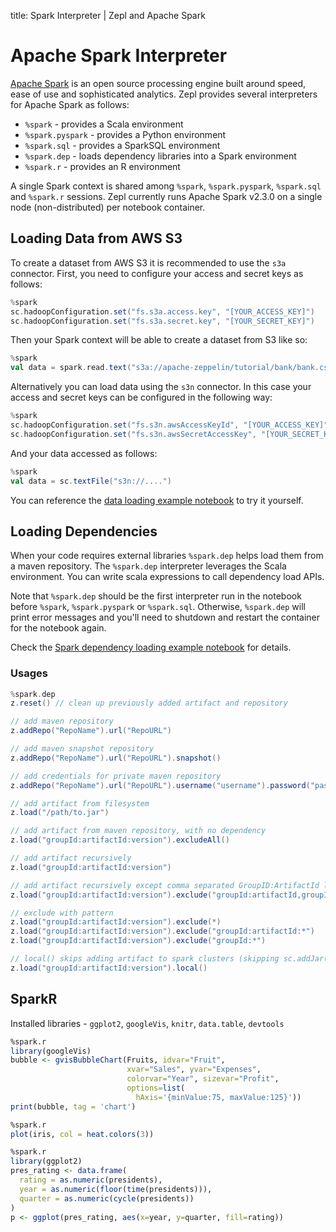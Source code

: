 title: Spark Interpreter | Zepl and Apache Spark
# Apache Spark Interpreter

[Apache Spark](https://spark.apache.org) is an open source processing engine built around speed, ease of use and sophisticated analytics. Zepl provides several interpreters for Apache Spark as follows:

 * `%spark` - provides a Scala environment
 * `%spark.pyspark` - provides a Python environment
 * `%spark.sql` - provides a SparkSQL environment
 * `%spark.dep` - loads dependency libraries into a Spark environment
 * `%spark.r` - provides an R environment

A single Spark context is shared among `%spark`, `%spark.pyspark`, `%spark.sql` and `%spark.r` sessions. Zepl currently runs Apache Spark v2.3.0 on a single node (non-distributed) per notebook container.

## Loading Data from AWS S3

To create a dataset from AWS S3 it is recommended to use the `s3a` connector. First, you need to configure your access and secret keys as follows:

```scala
%spark
sc.hadoopConfiguration.set("fs.s3a.access.key", "[YOUR_ACCESS_KEY]")
sc.hadoopConfiguration.set("fs.s3a.secret.key", "[YOUR_SECRET_KEY]")
```

Then your Spark context will be able to create a dataset from S3 like so:

```scala
%spark
val data = spark.read.text("s3a://apache-zeppelin/tutorial/bank/bank.csv")
```

Alternatively you can load data using the `s3n` connector. In this case your access and secret keys can be configured in the following way:

```scala
%spark
sc.hadoopConfiguration.set("fs.s3n.awsAccessKeyId", "[YOUR_ACCESS_KEY]")
sc.hadoopConfiguration.set("fs.s3n.awsSecretAccessKey", "[YOUR_SECRET_KEY]")
```

And your data accessed as follows:

```scala
%spark
val data = sc.textFile("s3n://....")
```

You can reference the [data loading example notebook](https://www.Zepl.com/viewer/notebooks/bm90ZTovL21vb24vY2RjMzQ1NTljOTkzNDNhMTk4NGE0ZWUzNjU1NjgxZWQvbm90ZS5qc29u) to try it yourself.

## Loading Dependencies

When your code requires external libraries `%spark.dep` helps load them from a maven repository. The `%spark.dep` interpreter leverages the Scala environment. You can write scala expressions to call dependency load APIs.

Note that `%spark.dep` should be the first interpreter run in the notebook before `%spark`, `%spark.pyspark` or `%spark.sql`. Otherwise, `%spark.dep` will print error messages and you'll need to shutdown and restart the container for the notebook again.

Check the [Spark dependency loading example notebook](https://www.Zepl.com/viewer/notebooks/bm90ZTovL21vb24vZjBmYWIwNGMzZTcxNDMwN2FjYzIxM2JkYmU3ZWIyZWEvbm90ZS5qc29u) for details.

### Usages

```scala
%spark.dep
z.reset() // clean up previously added artifact and repository

// add maven repository
z.addRepo("RepoName").url("RepoURL")

// add maven snapshot repository
z.addRepo("RepoName").url("RepoURL").snapshot()

// add credentials for private maven repository
z.addRepo("RepoName").url("RepoURL").username("username").password("password")

// add artifact from filesystem
z.load("/path/to.jar")

// add artifact from maven repository, with no dependency
z.load("groupId:artifactId:version").excludeAll()

// add artifact recursively
z.load("groupId:artifactId:version")

// add artifact recursively except comma separated GroupID:ArtifactId list
z.load("groupId:artifactId:version").exclude("groupId:artifactId,groupId:artifactId, ...")

// exclude with pattern
z.load("groupId:artifactId:version").exclude(*)
z.load("groupId:artifactId:version").exclude("groupId:artifactId:*")
z.load("groupId:artifactId:version").exclude("groupId:*")

// local() skips adding artifact to spark clusters (skipping sc.addJar())
z.load("groupId:artifactId:version").local()
```

## SparkR

Installed libraries - `ggplot2`, `googleVis`, `knitr`, `data.table`, `devtools`


```r
%spark.r
library(googleVis)
bubble <- gvisBubbleChart(Fruits, idvar="Fruit",
                          xvar="Sales", yvar="Expenses",
                          colorvar="Year", sizevar="Profit",
                          options=list(
                            hAxis='{minValue:75, maxValue:125}'))
print(bubble, tag = 'chart')
```

```r
%spark.r
plot(iris, col = heat.colors(3))
```

```r
%spark.r
library(ggplot2)
pres_rating <- data.frame(
  rating = as.numeric(presidents),
  year = as.numeric(floor(time(presidents))),
  quarter = as.numeric(cycle(presidents))
)
p <- ggplot(pres_rating, aes(x=year, y=quarter, fill=rating))
```
